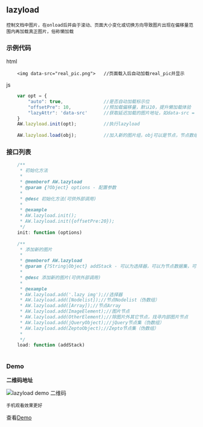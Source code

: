 ## lazyload
	控制文档中图片，在onload后并由于滚动、页面大小变化或切换方向导致图片出现在偏移量范围内再加载真正图片，俗称懒加载

	
### 示例代码
html
```
	<img data-src="real_pic.png">	//页面载入后自动加载real_pic并显示
```
js
```javascript
	var opt = {
		"auto": true,				//是否自动加载标示位
		"offsetPre": 10,			//预加载偏移量，默认10，提升懒加载体验
		"lazyAttr": 'data-src'		//获取延迟加载的图片地址，如data-src = 'http://www.alipay.com/logo.png'
	}
	AW.lazyload.init(opt);			//执行lazyload
	
	AW.lazyload.load(obj);			//加入新的图片组，obj可以是节点，节点数组，父级元素，jQuery选择字符串等
```


### 接口列表

```javascript
	/**
	 * 初始化方法
	 *
	 * @memberof AW.lazyload
	 * @param {?Object} options - 配置参数
	 *
	 * @desc 初始化方法(可供外部调用)
	 *
	 * @example
	 * AW.lazyload.init();
	 * AW.lazyload.init({offsetPre:20});
	 */
	init: function (options)
	
	/**
	 * 添加新的图片
	 *
	 * @memberof AW.lazyload
	 * @param {?String|Object} addStack - 可以为选择器，可以为节点数据集，可以为节点
	 *
	 * @desc 添加新的图片(可供外部调用)
	 *
	 * @example
	 * AW.lazyload.add('.lazy img');//选择器
	 * AW.lazyload.add([Nodelist]);//节点Nodelist（伪数组）
	 * AW.lazyload.add([Array]);//节点Array
	 * AW.lazyload.add(ImageElement);//图片节点
	 * AW.lazyload.add(OtherElement);//除图片外其它节点，找寻内部图片节点
	 * AW.lazyload.add(jQueryObject);//jQuery节点集（伪数组）
	 * AW.lazyload.add(ZeptoObject);//Zepto节点集（伪数组）
	 *
	 */
	load: function (addStack)
	
```

### Demo
**二维码地址**

![lazyload demo 二维码](https://i.alipayobjects.com/i/ecmng/png/201407/30RDnPmXup.png)

`手机观看效果更好`

查看[Demo](../examples/lazyload.html)
